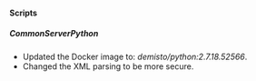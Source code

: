 
#### Scripts
##### CommonServerPython
- Updated the Docker image to: *demisto/python:2.7.18.52566*.
- Changed the XML parsing to be more secure.

